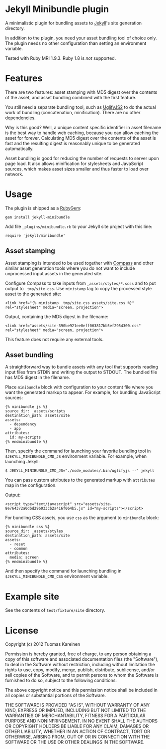 # Jekyll Minibundle plugin

A minimalistic plugin for bundling assets to
[Jekyll](https://github.com/mojombo/jekyll)'s site generation
directory.

In addition to the plugin, you need your asset bundling tool of choice
only. The plugin needs no other configuration than setting an
environment variable.

Tested with Ruby MRI 1.9.3. Ruby 1.8 is *not* supported.

# Features

There are two features: asset stamping with MD5 digest over the
contents of the asset, and asset bundling combined with the first
feature.

You still need a separate bundling tool, such as
[UglifyJS2](https://github.com/mishoo/UglifyJS2) to do the actual work
of bundling (concatenation, minification). There are no other
dependencies.

Why is this good? Well, a unique content specific identifier in asset
filename is the best way to handle web caching, because you can allow
caching the asset for forever. Calculating MD5 digest over the
contents of the asset is fast and the resulting digest is reasonably
unique to be generated automatically.

Asset bundling is good for reducing the number of requests to server
upon page load. It also allows minification for stylesheets and
JavaScript sources, which makes asset sizes smaller and thus faster to
load over network.

# Usage

The plugin is shipped as a
[RubyGem](https://rubygems.org/gems/jekyll-minibundle):

    gem install jekyll-minibundle

Add file `_plugins/minibundle.rb` to your Jekyll site project with
this line:

    require 'jekyll/minibundle'

## Asset stamping

Asset stamping is intended to be used together with
[Compass](http://compass-style.org/) and other similar asset
generation tools where you do not want to include unprocessed input
assets in the generated site.

Configure Compass to take inputs from `_assets/styles/*.scss` and to
put output to `_tmp/site.css`. Use `ministamp` tag to copy the
processed style asset to the generated site:

    <link href="{% ministamp _tmp/site.css assets/site.css %}" rel="stylesheet" media="screen, projection">

Output, containing the MD5 digest in the filename:

    <link href="assets/site-390be921ee0eff063817bb5ef2954300.css" rel="stylesheet" media="screen, projection">

This feature does not require any external tools.

## Asset bundling

A straightforward way to bundle assets with any tool that supports
reading input files from STDIN and writing the output to STDOUT. The
bundled file has MD5 digest in the filename.

Place `minibundle` block with configuration to your content file where
you want the generated markup to appear. For example, for bundling
JavaScript sources:

    {% minibundle js %}
    source_dir: _assets/scripts
    destination_path: assets/site
    assets:
      - dependency
      - app
    attributes:
      id: my-scripts
    {% endminibundle %}

Then, specify the command for launching your favorite bundling tool in
`$JEKYLL_MINIBUNDLE_CMD_JS` environment variable. For example, when
launching Jekyll:

    $ JEKYLL_MINIBUNDLE_CMD_JS="./node_modules/.bin/uglifyjs --" jekyll

You can pass custom attributes to the generated markup with
`attributes` map in the configuration.

Output:

    <script type="text/javascript" src="assets/site-8e764372a0dbd296033cb2a416f064b5.js" id="my-scripts"></script>

For bundling CSS assets, you use `css` as the argument to `minibundle` block:

    {% minibundle css %}
    source_dir: _assets/styles
    destination_path: assets/site
    assets:
      - reset
      - common
    attributes:
      media: screen
    {% endminibundle %}

And then specify the command for launching bundling in
`$JEKYLL_MINIBUNDLE_CMD_CSS` environment variable.

# Example site

See the contents of `test/fixture/site` directory.

# License

Copyright (c) 2012 Tuomas Kareinen

Permission is hereby granted, free of charge, to any person obtaining a copy
of this software and associated documentation files (the "Software"), to deal
in the Software without restriction, including without limitation the rights
to use, copy, modify, merge, publish, distribute, sublicense, and/or sell
copies of the Software, and to permit persons to whom the Software is
furnished to do so, subject to the following conditions:

The above copyright notice and this permission notice shall be included in
all copies or substantial portions of the Software.

THE SOFTWARE IS PROVIDED "AS IS", WITHOUT WARRANTY OF ANY KIND, EXPRESS OR
IMPLIED, INCLUDING BUT NOT LIMITED TO THE WARRANTIES OF MERCHANTABILITY,
FITNESS FOR A PARTICULAR PURPOSE AND NONINFRINGEMENT. IN NO EVENT SHALL THE
AUTHORS OR COPYRIGHT HOLDERS BE LIABLE FOR ANY CLAIM, DAMAGES OR OTHER
LIABILITY, WHETHER IN AN ACTION OF CONTRACT, TORT OR OTHERWISE, ARISING FROM,
OUT OF OR IN CONNECTION WITH THE SOFTWARE OR THE USE OR OTHER DEALINGS IN
THE SOFTWARE.
